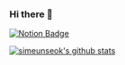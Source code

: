 ### Hi there 👋

<!--
**simeunseok/simeunseok** is a ✨ _special_ ✨ repository because its `README.md` (this file) appears on your GitHub profile.

Here are some ideas to get you started:

- 🔭 I’m currently working on ...
- 🌱 I’m currently learning ...
- 👯 I’m looking to collaborate on ...
- 🤔 I’m looking for help with ...
- 💬 Ask me about ...
- 📫 How to reach me: ...
- 😄 Pronouns: ...
- ⚡ Fun fact: ...
--> 

[![Notion Badge]([https://img.shields.io/badge/Notion-000000?style=flat-square&logo=Notion&logoColor=white&link=https://poised-party-c87.notion.site/53ecb5bfb44d48b0aba237b0ce3ae4a6/)](https://poised-party-c87.notion.site/53ecb5bfb44d48b0aba237b0ce3ae4a6/](https://poised-party-c87.notion.site/ea5717ded4d5437dad91551a667cfaa9?pvs=4))

[![simeunseok's github stats](https://github-readme-stats.vercel.app/api?username=simeunseok)](https://github.com/anuraghazra/github-readme-stats)
